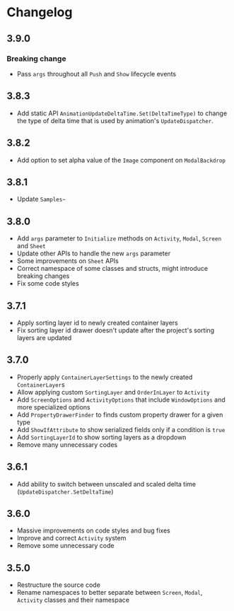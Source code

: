 # Changelog

## 3.9.0

### Breaking change

- Pass `args` throughout all `Push` and `Show` lifecycle events

## 3.8.3

- Add static API `AnimationUpdateDeltaTime.Set(DeltaTimeType)` to change the type of delta time that is used by animation's `UpdateDispatcher`.

## 3.8.2

- Add option to set  alpha value of the `Image` component on `ModalBackdrop`

## 3.8.1

- Update `Samples~`

## 3.8.0

- Add `args` parameter to `Initialize` methods on `Activity`, `Modal`, `Screen` and `Sheet`
- Update other APIs to handle the new `args` parameter
- Some improvements on `Sheet` APIs
- Correct namespace of some classes and structs, might introduce breaking changes
- Fix some code styles

## 3.7.1

- Apply sorting layer id to newly created container layers
- Fix sorting layer id drawer doesn't update after the project's sorting layers are updated

## 3.7.0

- Properly apply `ContainerLayerSettings` to the newly created `ContainerLayer`s
- Allow applying custom `SortingLayer` and `OrderInLayer` to `Activity`
- Add `ScreenOptions` and `ActivityOptions` that include `WindowOptions` and more specialized options
- Add `PropertyDrawerFinder` to finds custom property drawer for a given type
- Add `ShowIfAttribute` to show serialized fields only if a condition is `true`
- Add `SortingLayerId` to show sorting layers as a dropdown
- Remove many unnecessary codes

## 3.6.1

- Add ability to switch between unscaled and scaled delta time (`UpdateDispatcher.SetDeltaTime`)

## 3.6.0

- Massive improvements on code styles and bug fixes
- Improve and correct `Activity` system
- Remove some unnecessary code

## 3.5.0

- Restructure the source code
- Rename namespaces to better separate between `Screen`, `Modal`, `Activity` classes and their namespace